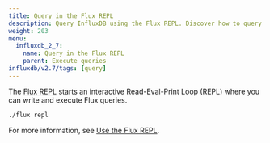 ```yaml
---
title: Query in the Flux REPL
description: Query InfluxDB using the Flux REPL. Discover how to query data in InfluxDB 2.5 using the Flux REPL.
weight: 203
menu:
  influxdb_2_7:
    name: Query in the Flux REPL
    parent: Execute queries
influxdb/v2.7/tags: [query]
---
```


The [Flux REPL](/influxdb/v2.7/tools/flux-repl/) starts an interactive
Read-Eval-Print Loop (REPL) where you can write and execute Flux queries.

```sh
./flux repl
```

For more information, see [Use the Flux REPL](/influxdb/v2.7/tools/flux-repl/).

